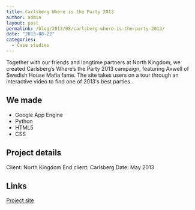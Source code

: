 ```yaml
---
title: Carlsberg Where is the Party 2013
author: admin
layout: post
permalink: /blog/2013/08/carlsberg-where-is-the-party-2013/
date: "2013-08-22"
categories:
  - Case studies
---
```

Together with our friends and longtime partners at North Kingdom, we created Carlsberg’s Where’s the Party 2013 campaign, featuring Axwell of Swedish House Mafia fame. The site takes users on a tour through an interactive video to find one of 2013′s best parties.

<!--more-->

## We made

*   Google App Engine
*   Python
*   HTML5
*   CSS

## Project details

Client: North Kingdom
End client: Carlsberg
Date: May 2013

## Links

[Project site][1]</li>

 [1]: http://www.where-is-the-party.com/
